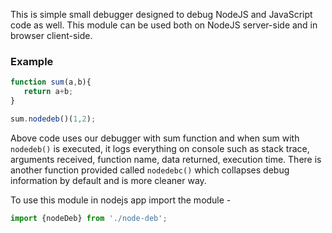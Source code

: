 This is simple small debugger designed to debug NodeJS and JavaScript code as well. This module can be used both on NodeJS server-side and in browser client-side.

### Example

```js
function sum(a,b){
   return a+b;
}

sum.nodedeb()(1,2);
```

Above code uses our debugger with sum function and when sum with `nodedeb()` is executed, it logs everything on console such as stack trace, arguments received, function name, data returned, execution time. There is another function provided called `nodedebc()` which collapses debug information by default and is more cleaner way.

To use this module in nodejs app import the module -

```js
import {nodeDeb} from './node-deb';
```
